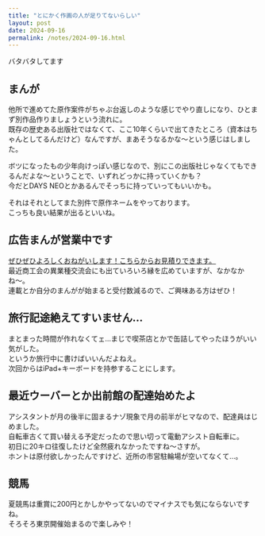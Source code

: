 ```yaml
---
title: "とにかく作画の人が足りてないらしい"
layout: post
date: 2024-09-16
permalink: /notes/2024-09-16.html
---
```

バタバタしてます

## まんが
他所で進めてた原作案件がちゃぶ台返しのような感じでやり直しになり、ひとまず別作品作りましょうという流れに。  
既存の歴史ある出版社ではなくて、ここ10年くらいで出てきたところ（資本はちゃんとしてるんだけど）なんですが、まあそうなるかな〜という感じはしました。  
  
ボツになったもの少年向けっぽい感じなので、別にこの出版社じゃなくてもできるんだよな〜ということで、いずれどっかに持っていくかも？  
今だとDAYS NEOとかあるんでそっちに持っていってもいいかも。  
  
それはそれとしてまた別件で原作ネームをやっております。  
こっちも良い結果が出るといいね。

## 広告まんが営業中です
[ぜひぜひよろしくおねがいします！こちらからお見積りできます。](https://admanga.rock54.net)  
最近商工会の異業種交流会にも出ていろいろ縁を広めていますが、なかなかね〜。  
連載とか自分のまんがが始まると受付数減るので、ご興味ある方はぜひ！  

## 旅行記途絶えてすいません...
まとまった時間が作れなくてェ...まじで喫茶店とかで缶詰してやったほうがいい気がした。  
というか旅行中に書けばいいんだよねえ。  
次回からはiPad+キーボードを持参することにします。  

## 最近ウーバーとか出前館の配達始めたよ
アシスタントが月の後半に固まるナゾ現象で月の前半がヒマなので、配達員はじめました。  
自転車古くて買い替える予定だったので思い切って電動アシスト自転車に。  
初日に20キロ往復したけど全然疲れなかったですね〜さすが。  
ホントは原付欲しかったんですけど、近所の市営駐輪場が空いてなくて...。

## 競馬
夏競馬は重賞に200円とかしかやってないのでマイナスでも気にならないですね。  
そろそろ東京開催始まるので楽しみや！
  
